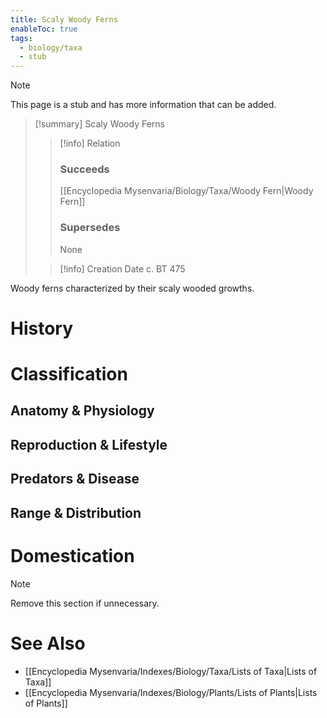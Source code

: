 ```yaml
---
title: Scaly Woody Ferns
enableToc: true
tags:
  - biology/taxa
  - stub
---
```


> [!note]
> This page is a stub and has more information that can be added.

> [!summary] Scaly Woody Ferns
> > [!info] Relation
> > ### Succeeds
> > [[Encyclopedia Mysenvaria/Biology/Taxa/Woody Fern|Woody Fern]]
> > ### Supersedes
> > None
>
> > [!info] Creation Date
> > c. BT 475

Woody ferns characterized by their scaly wooded growths.
# History

# Classification
## Anatomy & Physiology

## Reproduction & Lifestyle

## Predators & Disease

## Range & Distribution

# Domestication

> [!note]
> Remove this section if unnecessary.
# See Also
- [[Encyclopedia Mysenvaria/Indexes/Biology/Taxa/Lists of Taxa|Lists of Taxa]]
- [[Encyclopedia Mysenvaria/Indexes/Biology/Plants/Lists of Plants|Lists of Plants]]